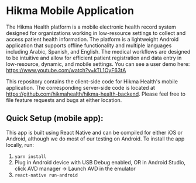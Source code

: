 # Hikma Mobile Application

The Hikma Health platform is a mobile electronic health record system designed for organizations working in low-resource settings to collect and access patient health information. The platform is a lightweight Android application that supports offline functionality and multiple languages including Arabic, Spanish, and English. The medical workflows are designed to be intuitive and allow for efficient patient registration and data entry in low-resource, dynamic, and mobile settings. You can see a user demo here: https://www.youtube.com/watch?v=kTL1OyF63tA

This repository contains the client-side code for Hikma Health's mobile application. The corresponding server-side code is located at https://github.com/hikmahealth/hikma-health-backend. Please feel free to file feature requests and bugs at either location.

Quick Setup (mobile app):
-------------------------

This app is built using React Native and can be compiled for either iOS or Android, although we do most of our testing
on Android. To install the app locally, run:

1. `yarn install`
2. Plug in Android device with USB Debug enabled, OR in Android Studio, click AVD manager -> Launch AVD in the emulator
3. `react-native run-android`
